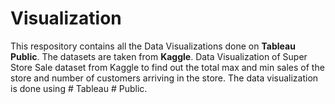 # Visualization
This respository contains all the Data Visualizations done on **Tableau Public**. The datasets are taken from **Kaggle**.
Data Visualization of Super Store Sale dataset from Kaggle to find out the total max and min sales of the store and number of customers arriving in the store.
The data visualization is done using # Tableau # Public.
